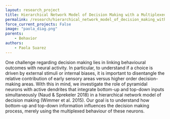 ```yaml
---
layout: research_project
title: Hierarchical Network Model of Decision Making with a Multiplexed Neural Code in the Sensory Circuit
permalink: /research/hierarchical_network_model_of_decision_making_with_a_multiplexed_neural_code_in_the_sensory_circuit
force_current_projects: False
image: "paola_diag.png"
parents:
    - Behavior
authors:
    - Paola Suarez  
---
```

One challenge regarding decision making lies in linking behavioural outcomes with neural activity. In particular, to understand if a choice is driven by external stimuli or internal biases, it is important to disentangle the relative contribution of early sensory areas versus higher order decision-making areas. With this in mind, we investigate the role of pyramidal neurons with active dendrites that integrate bottom-up and top-down inputs simultaneously (Naud & Sprekeler 2018) in a hierarchical network model of decision making (Wimmer et al. 2015). Our goal is to understand how bottom-up and top-down information influences the decision making process, merely using the multiplexed behaviour of these neurons.
